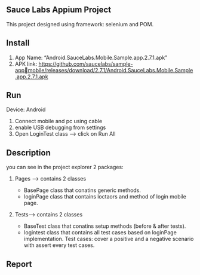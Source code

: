 ## Sauce Labs Appium Project
This project designed using framework: selenium and POM.

## Install
1) App Name: “Android.SauceLabs.Mobile.Sample.app.2.7.1.apk”
2) APK link: https://github.com/saucelabs/sample-appmobile/releases/download/2.7.1/Android.SauceLabs.Mobile.Sample.app.2.7.1.apk

## Run 
Device: Android
1) Connect mobile and pc using cable
2) enable USB debugging from settings
3) Open LoginTest class --> click on Run All

## Description 
you can see in the project explorer 2 packages:
 1) Pages --> contains 2 classes
      - BasePage class that conatins generic methods. 
      - loginPage class that contains loctaors and method of login mobile page.
   
  2) Tests--> contains 2 classes
      - BaseTest class that conatins setup methods (before & after tests). 
      - logintest class that contains all test cases based on loginPage implementation.
          Test cases: cover a positive and a negative scenario with assert every test cases.

 ## Report
 
